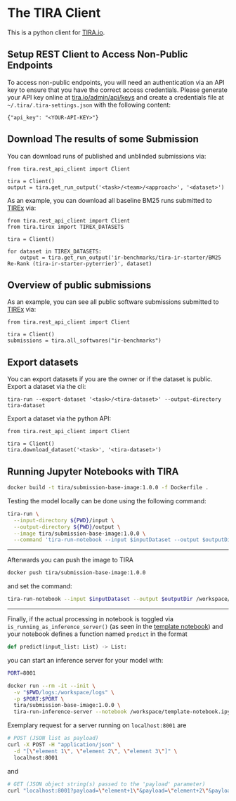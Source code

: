 # The TIRA Client

This is a python client for [TIRA.io](https://tira.io).

## Setup REST Client to Access Non-Public Endpoints

To access non-public endpoints, you will need an authentication via an API key to ensure that you have the correct access credentials.
Please generate your API key online at [tira.io/admin/api/keys](https://www.tira.io/admin/api/keys) and create a credentials file at `~/.tira/.tira-settings.json` with the following content:

```
{"api_key": "<YOUR-API-KEY>"}
```

## Download The results of some Submission

You can download runs of published and unblinded submissions via:

```
from tira.rest_api_client import Client

tira = Client()
output = tira.get_run_output('<task>/<team>/<approach>', '<dataset>')
```

As an example, you can download all baseline BM25 runs submitted to [TIREx](https://www.tira.io/tirex) via:

```
from tira.rest_api_client import Client
from tira.tirex import TIREX_DATASETS

tira = Client()

for dataset in TIREX_DATASETS:
    output = tira.get_run_output('ir-benchmarks/tira-ir-starter/BM25 Re-Rank (tira-ir-starter-pyterrier)', dataset)
```

## Overview of public submissions

As an example, you can see all public software submissions submitted to [TIREx](https://www.tira.io/tirex) via:

```
from tira.rest_api_client import Client

tira = Client()
submissions = tira.all_softwares("ir-benchmarks")
```

## Export datasets

You can export datasets if you are the owner or if the dataset is public.
Export a dataset via the cli:

```
tira-run --export-dataset '<task>/<tira-dataset>' --output-directory tira-dataset
```

Export a dataset via the python API:
```
from tira.rest_api_client import Client

tira = Client()
tira.download_dataset('<task>', '<tira-dataset>')
```

## Running Jupyter Notebooks with TIRA


```bash
docker build -t tira/submission-base-image:1.0.0 -f Dockerfile .
```
Testing the model locally can be done using the following command:
```bash
tira-run \
  --input-directory ${PWD}/input \
  --output-directory ${PWD}/output \
  --image tira/submission-base-image:1.0.0 \
  --command 'tira-run-notebook --input $inputDataset --output $outputDir /workspace/template-notebook.ipynb'
```
---
Afterwards you can push the image to TIRA
```bash
docker push tira/submission-base-image:1.0.0
```
and set the command:
```bash
tira-run-notebook --input $inputDataset --output $outputDir /workspace/template-notebook.ipynb
```

---
Finally, if the actual processing in notebook is toggled via `is_running_as_inference_server()` (as seen in the
[template notebook](template-notebook.ipynb))
and your notebook defines a function named `predict` in the format
```python
def predict(input_list: List) -> List:
```
you can start an inference server for your model with:
```bash
PORT=8001

docker run --rm -it --init \
  -v "$PWD/logs:/workspace/logs" \
  -p $PORT:$PORT \
  tira/submission-base-image:1.0.0 \
  tira-run-inference-server --notebook /workspace/template-notebook.ipynb --port $PORT
```

Exemplary request for a server running on `localhost:8001` are
```bash
# POST (JSON list as payload)
curl -X POST -H "application/json" \
  -d "[\"element 1\", \"element 2\", \"element 3\"]" \
  localhost:8001
```
and
```bash
# GET (JSON object string(s) passed to the 'payload' parameter)
curl "localhost:8001?payload=\"element+1\"&payload=\"element+2\"&payload=\"element+3\""
```
